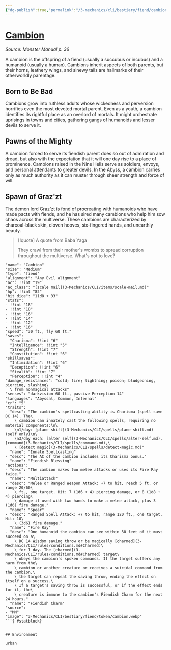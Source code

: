 ```yaml
---
{"dg-publish":true,"permalink":"/3-mechanics/cli/bestiary/fiend/cambion/","tags":["ttrpg-cli/compendium/src/5e/mm","ttrpg-cli/monster/cr/5","ttrpg-cli/monster/environment/urban","ttrpg-cli/monster/size/medium","ttrpg-cli/monster/type/fiend"]}
---
```


# [Cambion](3-Mechanics\CLI\bestiary\fiend/cambion.md)
*Source: Monster Manual p. 36*  

A cambion is the offspring of a fiend (usually a succubus or incubus) and a humanoid (usually a human). Cambions inherit aspects of both parents, but their horns, leathery wings, and sinewy tails are hallmarks of their otherworldly parentage.

## Born to Be Bad

Cambions grow into ruthless adults whose wickedness and perversion horrifies even the most devoted mortal parent. Even as a youth, a cambion identifies its rightful place as an overlord of mortals. It might orchestrate uprisings in towns and cities, gathering gangs of humanoids and lesser devils to serve it.

## Pawns of the Mighty

A cambion forced to serve its fiendish parent does so out of admiration and dread, but also with the expectation that it will one day rise to a place of prominence. Cambions raised in the Nine Hells serve as soldiers, envoys, and personal attendants to greater devils. In the Abyss, a cambion carries only as much authority as it can muster through sheer strength and force of will.

## Spawn of Graz'zt

The demon lord Graz'zt is fond of procreating with humanoids who have made pacts with fiends, and he has sired many cambions who help him sow chaos across the multiverse. These cambions are characterized by charcoal-black skin, cloven hooves, six-fingered hands, and unearthly beauty.

> [!quote] A quote from Baba Yaga  
> 
> They crawl from their mother's wombs to spread corruption throughout the multiverse. What's not to love?


```statblock
"name": "Cambion"
"size": "Medium"
"type": "fiend"
"alignment": "Any Evil alignment"
"ac": !!int "19"
"ac_class": "[scale mail](3-Mechanics/CLI/items/scale-mail.md)"
"hp": !!int "82"
"hit_dice": "11d8 + 33"
"stats":
- !!int "18"
- !!int "18"
- !!int "16"
- !!int "14"
- !!int "12"
- !!int "16"
"speed": "30 ft., fly 60 ft."
"saves":
  "Charisma": !!int "6"
  "Intelligence": !!int "5"
  "Strength": !!int "7"
  "Constitution": !!int "6"
"skillsaves":
  "Intimidation": !!int "6"
  "Deception": !!int "6"
  "Stealth": !!int "7"
  "Perception": !!int "4"
"damage_resistances": "cold; fire; lightning; poison; bludgeoning, piercing, slashing\
  \ from nonmagical attacks"
"senses": "darkvision 60 ft., passive Perception 14"
"languages": "Abyssal, Common, Infernal"
"cr": "5"
"traits":
- "desc": "The cambion's spellcasting ability is Charisma (spell save DC 14). The\
    \ cambion can innately cast the following spells, requiring no material components:\n\
    \n1/day: [plane shift](3-Mechanics/CLI/spells/plane-shift.md) (self only)\n\
    \n3/day each: [alter self](3-Mechanics/CLI/spells/alter-self.md), [command](3-Mechanics/CLI/spells/command.md),\
    \ [detect magic](3-Mechanics/CLI/spells/detect-magic.md)"
  "name": "Innate Spellcasting"
- "desc": "The AC of the cambion includes its Charisma bonus."
  "name": "Fiendish Blessing"
"actions":
- "desc": "The cambion makes two melee attacks or uses its Fire Ray twice."
  "name": "Multiattack"
- "desc": "Melee or Ranged Weapon Attack: +7 to hit, reach 5 ft. or range 20/60\
    \ ft., one target. Hit: 7 (1d6 + 4) piercing damage, or 8 (1d8 + 4) piercing\
    \ damage if used with two hands to make a melee attack, plus 3 (1d6) fire damage."
  "name": "Spear"
- "desc": "Ranged Spell Attack: +7 to hit, range 120 ft., one target. Hit: 10\
    \ (3d6) fire damage."
  "name": "Fire Ray"
- "desc": "One humanoid the cambion can see within 30 feet of it must succeed on a\
    \ DC 14 Wisdom saving throw or be magically [charmed](3-Mechanics/CLI/rules/conditions.md#Charmed)\
    \ for 1 day. The [charmed](3-Mechanics/CLI/rules/conditions.md#Charmed) target\
    \ obeys the cambion's spoken commands. If the target suffers any harm from the\
    \ cambion or another creature or receives a suicidal command from the cambion,\
    \ the target can repeat the saving throw, ending the effect on itself on a success.\
    \ If a target's saving throw is successful, or if the effect ends for it, the\
    \ creature is immune to the cambion's Fiendish Charm for the next 24 hours."
  "name": "Fiendish Charm"
"source":
- "MM"
"image": "3-Mechanics/CLI/bestiary/fiend/token/cambion.webp"
```{ #statblock}


## Environment

urban